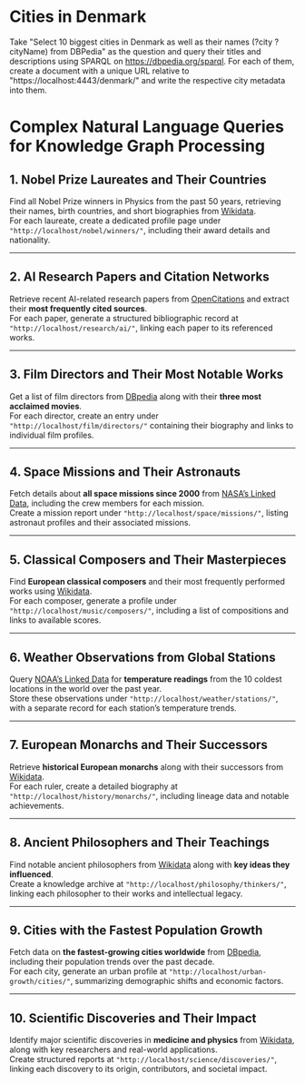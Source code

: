 # Cities in Denmark

Take "Select 10 biggest cities in Denmark as well as their names (?city ?cityName) from DBPedia" as the question and query their titles and descriptions using SPARQL on https://dbpedia.org/sparql. For each of them, create a document with a unique URL relative to "https://localhost:4443/denmark/" and write the respective city metadata into them.

# Complex Natural Language Queries for Knowledge Graph Processing  

## 1. Nobel Prize Laureates and Their Countries  
Find all Nobel Prize winners in Physics from the past 50 years, retrieving their names, birth countries, and short biographies from [Wikidata](https://query.wikidata.org/).  
For each laureate, create a dedicated profile page under `"http://localhost/nobel/winners/"`, including their award details and nationality.  

---

## 2. AI Research Papers and Citation Networks  
Retrieve recent AI-related research papers from [OpenCitations](https://opencitations.net/sparql) and extract their **most frequently cited sources**.  
For each paper, generate a structured bibliographic record at `"http://localhost/research/ai/"`, linking each paper to its referenced works.  

---

## 3. Film Directors and Their Most Notable Works  
Get a list of film directors from [DBpedia](https://dbpedia.org/sparql) along with their **three most acclaimed movies**.  
For each director, create an entry under `"http://localhost/film/directors/"` containing their biography and links to individual film profiles.  

---

## 4. Space Missions and Their Astronauts  
Fetch details about **all space missions since 2000** from [NASA’s Linked Data](https://data.nasa.gov/sparql), including the crew members for each mission.  
Create a mission report under `"http://localhost/space/missions/"`, listing astronaut profiles and their associated missions.  

---

## 5. Classical Composers and Their Masterpieces  
Find **European classical composers** and their most frequently performed works using [Wikidata](https://query.wikidata.org/).  
For each composer, generate a profile under `"http://localhost/music/composers/"`, including a list of compositions and links to available scores.  

---

## 6. Weather Observations from Global Stations  
Query [NOAA’s Linked Data](https://data.noaa.gov/) for **temperature readings** from the 10 coldest locations in the world over the past year.  
Store these observations under `"http://localhost/weather/stations/"`, with a separate record for each station’s temperature trends.  

---

## 7. European Monarchs and Their Successors  
Retrieve **historical European monarchs** along with their successors from [Wikidata](https://query.wikidata.org/).  
For each ruler, create a detailed biography at `"http://localhost/history/monarchs/"`, including lineage data and notable achievements.  

---

## 8. Ancient Philosophers and Their Teachings  
Find notable ancient philosophers from [Wikidata](https://query.wikidata.org/) along with **key ideas they influenced**.  
Create a knowledge archive at `"http://localhost/philosophy/thinkers/"`, linking each philosopher to their works and intellectual legacy.  

---

## 9. Cities with the Fastest Population Growth  
Fetch data on **the fastest-growing cities worldwide** from [DBpedia](https://dbpedia.org/sparql), including their population trends over the past decade.  
For each city, generate an urban profile at `"http://localhost/urban-growth/cities/"`, summarizing demographic shifts and economic factors.  

---

## 10. Scientific Discoveries and Their Impact  
Identify major scientific discoveries in **medicine and physics** from [Wikidata](https://query.wikidata.org/), along with key researchers and real-world applications.  
Create structured reports at `"http://localhost/science/discoveries/"`, linking each discovery to its origin, contributors, and societal impact.  
